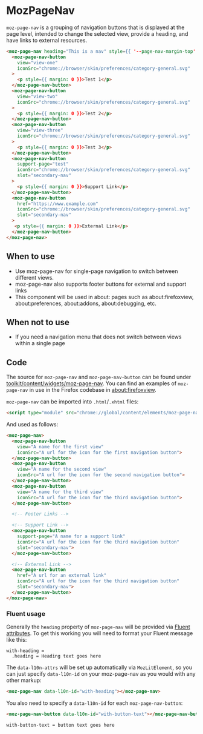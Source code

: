 # MozPageNav

`moz-page-nav` is a grouping of navigation buttons that is displayed at the page level,
intended to change the selected view, provide a heading, and have links to external resources.

```html story
<moz-page-nav heading="This is a nav" style={{ '--page-nav-margin-top': 0, '--page-nav-margin-bottom': 0, height: '275px' }}>
  <moz-page-nav-button
    view="view-one"
    iconSrc="chrome://browser/skin/preferences/category-general.svg"
  >
    <p style={{ margin: 0 }}>Test 1</p>
  </moz-page-nav-button>
  <moz-page-nav-button
    view="view-two"
    iconSrc="chrome://browser/skin/preferences/category-general.svg"
  >
    <p style={{ margin: 0 }}>Test 2</p>
  </moz-page-nav-button>
  <moz-page-nav-button
    view="view-three"
    iconSrc="chrome://browser/skin/preferences/category-general.svg"
  >
    <p style={{ margin: 0 }}>Test 3</p>
  </moz-page-nav-button>
  <moz-page-nav-button
    support-page="test"
    iconSrc="chrome://browser/skin/preferences/category-general.svg"
    slot="secondary-nav"
  >
    <p style={{ margin: 0 }}>Support Link</p>
  </moz-page-nav-button>
  <moz-page-nav-button
    href="https://www.example.com"
    iconSrc="chrome://browser/skin/preferences/category-general.svg"
    slot="secondary-nav"
  >
   <p style={{ margin: 0 }}>External Link</p>
  </moz-page-nav-button>
</moz-page-nav>
```

## When to use

* Use moz-page-nav for single-page navigation to switch between different views.
* moz-page-nav also supports footer buttons for external and support links
* This component will be used in about: pages such as about:firefoxview, about:preferences, about:addons, about:debugging, etc.

## When not to use

* If you need a navigation menu that does not switch between views within a single page

## Code

The source for `moz-page-nav` and `moz-page-nav-button` can be found under
[toolkit/content/widgets/moz-page-nav](https://searchfox.org/mozilla-central/source/toolkit/content/widgets/moz-page-nav).
You can find an examples of `moz-page-nav` in use in the Firefox codebase in
[about:firefoxview](https://searchfox.org/mozilla-central/source/browser/components/firefoxview/firefoxview.html#52-87).

`moz-page-nav` can be imported into `.html`/`.xhtml` files:

```html
<script type="module" src="chrome://global/content/elements/moz-page-nav.mjs"></script>
```

And used as follows:

```html
<moz-page-nav>
  <moz-page-nav-button
    view="A name for the first view"
    iconSrc="A url for the icon for the first navigation button">
  </moz-page-nav-button>
  <moz-page-nav-button
    view="A name for the second view"
    iconSrc="A url for the icon for the second navigation button">
  </moz-page-nav-button>
  <moz-page-nav-button
    view="A name for the third view"
    iconSrc="A url for the icon for the third navigation button">
  </moz-page-nav-button>

  <!-- Footer Links -->

  <!-- Support Link -->
  <moz-page-nav-button
    support-page="A name for a support link"
    iconSrc="A url for the icon for the third navigation button"
    slot="secondary-nav">
  </moz-page-nav-button>

  <!-- External Link -->
  <moz-page-nav-button
    href="A url for an external link"
    iconSrc="A url for the icon for the third navigation button"
    slot="secondary-nav">
  </moz-page-nav-button>
</moz-page-nav>
```

### Fluent usage

Generally the `heading` property of
`moz-page-nav` will be provided via [Fluent attributes](https://mozilla-l10n.github.io/localizer-documentation/tools/fluent/basic_syntax.html#attributes).
To get this working you will need to format your Fluent message like this:

```
with-heading =
  .heading = Heading text goes here
```
The `data-l10n-attrs` will be set up automatically via `MozLitElement`, so you can just specify `data-l10n-id` on your moz-page-nav as you would with any other markup:

 ```html
 <moz-page-nav data-l10n-id="with-heading"></moz-page-nav>
 ```

You also need to specify a `data-l10n-id` for each `moz-page-nav-button`:

```html
<moz-page-nav-button data-l10n-id="with-button-text"></moz-page-nav-button>
```

```
with-button-text = button text goes here
```
